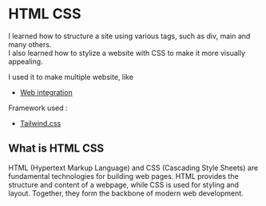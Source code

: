 # HTML CSS <Badge type="tip" text="Html Css" />

I learned how to structure a site using various tags, such as div, main and many others. \
I also learned how to stylize a website with CSS to make it more visually appealing.

I used it to make multiple website, like
- [Web integration](../projects/webIntegration.md)


Framework used :
- [Tailwind.css](https://tailwindcss.com/)

## What is HTML CSS


HTML (Hypertext Markup Language) and CSS (Cascading Style Sheets) are fundamental technologies for building web pages. 
HTML provides the structure and content of a webpage, while CSS is used for styling and layout. Together, they form the 
backbone of modern web development.